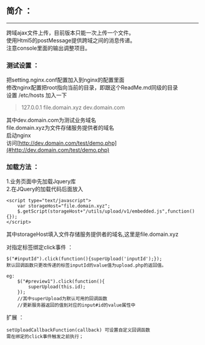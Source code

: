 ## 简介 ：
------
跨域ajax文件上传，目前版本只能一次上传一个文件。<br />
使用Html5的postMessage提供跨域之间的消息传递。<br />
注意console里面的输出调整项目。<br />


### 测试设置 ：
把setting.nginx.conf配置加入到nginx的配置里面<br />
修改nginx配置把root指向当前的目录，即跟这个ReadMe.md同级的目录<br />
设置 /etc/hosts 加入一下<br />

> 127.0.0.1 file.domain.xyz dev.domain.com

其中dev.domain.com为测试业务域名<br />
file.domain.xyz为文件存储服务提供者的域名<br />
启动nginx<br />
访问[http://dev.domain.com/test/demo.php](#http://dev.domain.com/test/demo.php)

### 加载方法 ：
1.业务页面中先加载Jquery库<br />
2.在JQuery的加载代码后面放入

    <script type="text/javascript">
        var storageHost="file.domain.xyz";
        $.getScript(storageHost+"/utils/upload/v1/embedded.js",function(){});
    </script>

其中storageHost填入文件存储服务提供者的域名,这里是file.domain.xyz

对指定标签绑定click事件 ：

    $("#inputId").click(function(){superUpload('inputId');});
    默认回调函数只更改传递的标签inputId的value值为upload.php的返回值。

    eg:
        $("#preview1").click(function(){
            superUpload(this.id);
        });
        //其中superUpload为默认可用的回调函数
        //更新服务器返回的值到对应的input#id的value属性中


扩展 ：

    setUploadCallbackFunction(callback) 可设置自定义回调函数
    需在绑定的click事件触发之前执行；